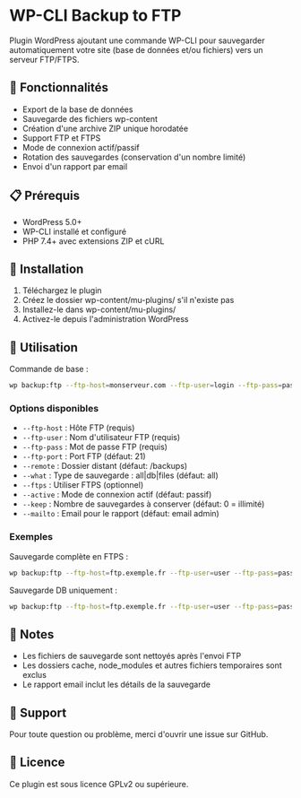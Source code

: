 # WP-CLI Backup to FTP

Plugin WordPress ajoutant une commande WP-CLI pour sauvegarder automatiquement votre site (base de données et/ou fichiers) vers un serveur FTP/FTPS.

## 🎯 Fonctionnalités

- Export de la base de données
- Sauvegarde des fichiers wp-content
- Création d'une archive ZIP unique horodatée
- Support FTP et FTPS 
- Mode de connexion actif/passif
- Rotation des sauvegardes (conservation d'un nombre limité)
- Envoi d'un rapport par email

## 📋 Prérequis

- WordPress 5.0+
- WP-CLI installé et configuré
- PHP 7.4+ avec extensions ZIP et cURL

## 🚀 Installation

1. Téléchargez le plugin
2. Créez le dossier wp-content/mu-plugins/ s'il n'existe pas
3. Installez-le dans wp-content/mu-plugins/
4. Activez-le depuis l'administration WordPress

## 📖 Utilisation

Commande de base :
```bash
wp backup:ftp --ftp-host=monserveur.com --ftp-user=login --ftp-pass=password
```

### Options disponibles

- `--ftp-host` : Hôte FTP (requis)
- `--ftp-user` : Nom d'utilisateur FTP (requis)
- `--ftp-pass` : Mot de passe FTP (requis)
- `--ftp-port` : Port FTP (défaut: 21)
- `--remote` : Dossier distant (défaut: /backups)
- `--what` : Type de sauvegarde : all|db|files (défaut: all)
- `--ftps` : Utiliser FTPS (optionnel)
- `--active` : Mode de connexion actif (défaut: passif)
- `--keep` : Nombre de sauvegardes à conserver (défaut: 0 = illimité)
- `--mailto` : Email pour le rapport (défaut: email admin)

### Exemples

Sauvegarde complète en FTPS :
```bash
wp backup:ftp --ftp-host=ftp.exemple.fr --ftp-user=user --ftp-pass=pass --ftps
```

Sauvegarde DB uniquement :
```bash
wp backup:ftp --ftp-host=ftp.exemple.fr --ftp-user=user --ftp-pass=pass --what=db
```

## 📝 Notes

- Les fichiers de sauvegarde sont nettoyés après l'envoi FTP
- Les dossiers cache, node_modules et autres fichiers temporaires sont exclus
- Le rapport email inclut les détails de la sauvegarde

## 🛟 Support

Pour toute question ou problème, merci d'ouvrir une issue sur GitHub.

## 📜 Licence

Ce plugin est sous licence GPLv2 ou supérieure.

